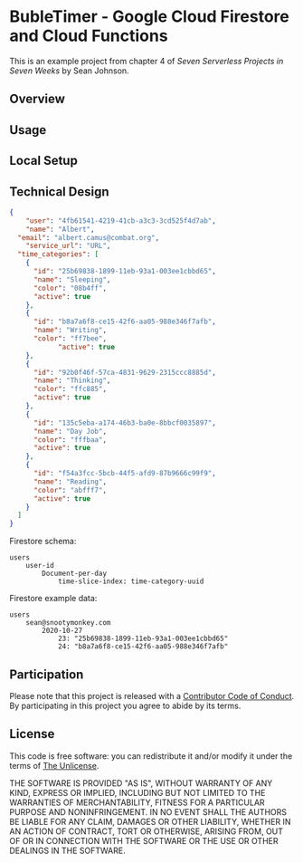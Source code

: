# BubleTimer - Google Cloud Firestore and Cloud Functions

This is an example project from chapter 4 of *Seven Serverless Projects in Seven Weeks* by Sean Johnson.

## Overview

## Usage

## Local Setup

## Technical Design

```json
{
	"user": "4fb61541-4219-41cb-a3c3-3cd525f4d7ab",
	"name": "Albert",
  "email": "albert.camus@combat.org",
	"service_url": "URL",
  "time_categories": [
    {
      "id": "25b69838-1899-11eb-93a1-003ee1cbbd65",
      "name": "Sleeping",
      "color": "08b4ff",
      "active": true
    },
    {
      "id": "b8a7a6f8-ce15-42f6-aa05-988e346f7afb",
      "name": "Writing",
      "color": "ff7bee",
			"active": true
    },
    {
      "id": "92b0f46f-57ca-4831-9629-2315ccc8885d",
      "name": "Thinking",
      "color": "ffc885",
      "active": true
    },
    {
      "id": "135c5eba-a174-46b3-ba0e-8bbcf0035897",
      "name": "Day Job",
      "color": "fffbaa",
      "active": true
    },
    {
      "id": "f54a3fcc-5bcb-44f5-afd9-87b9666c99f9",
      "name": "Reading",
      "color": "abfff7",
      "active": true
    }
  ]
}
```

Firestore schema:

```
users
	user-id
		Document-per-day
			time-slice-index: time-category-uuid
```

Firestore example data:

```
users
	sean@snootymonkey.com
		2020-10-27
			23: "25b69838-1899-11eb-93a1-003ee1cbbd65"
			24: "b8a7a6f8-ce15-42f6-aa05-988e346f7afb"
```

## Participation

Please note that this project is released with a [Contributor Code of Conduct](https://github.com/seven-serverless-projects/bt/blob/mainline/CODE-OF-CONDUCT.md). By participating in this project you agree to abide by its terms.

## License

This code is free software: you can redistribute it and/or modify it under the terms of [The Unlicense](https://unlicense.org/).

THE SOFTWARE IS PROVIDED "AS IS", WITHOUT WARRANTY OF ANY KIND,
EXPRESS OR IMPLIED, INCLUDING BUT NOT LIMITED TO THE WARRANTIES OF
MERCHANTABILITY, FITNESS FOR A PARTICULAR PURPOSE AND NONINFRINGEMENT.
IN NO EVENT SHALL THE AUTHORS BE LIABLE FOR ANY CLAIM, DAMAGES OR
OTHER LIABILITY, WHETHER IN AN ACTION OF CONTRACT, TORT OR OTHERWISE,
ARISING FROM, OUT OF OR IN CONNECTION WITH THE SOFTWARE OR THE USE OR
OTHER DEALINGS IN THE SOFTWARE.